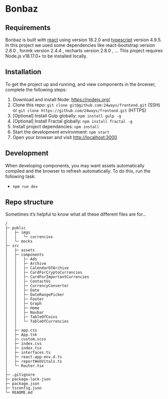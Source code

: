 # Bonbaz

## Requirements
Bonbaz is built with [react](https://react.dev/) using version 18.2.0 and [typescript](https://www.typescriptlang.org/) version 4.9.5.
In this project we used some dependencies like react-bootstrap version 2.8.0 , formik version 2.4.4 , recharts version 2.8.0 , ...
This project requires Node.js v18.17.0+ to be installed locally.

## Installation
To get the project up and running, and view components in the browser, complete the following steps:

1. Download and install Node: <https://nodejs.org/>
2. Clone this repo: `git clone git@github.com:24ways/frontend.git` (SSH) or `git clone https://github.com/24ways/frontend.git` (HTTPS)
3. [Optional] Install Gulp globally: `npm install gulp -g`
4. [Optional] Install Fractal globally: `npm install fractal -g`
5. Install project dependancies: `npm install`
6. Start the development environment: `npm start`
7. Open your browser and visit <http://localhost:3000>

## Development
When developing components, you may want assets automatically compiled and the browser to refresh automatically. To do this, run the following task:

* `npm run dev`

## Repo structure
Sometimes it’s helpful to know what all these different files are for…

```
/
├─ public
│   ├─ imgs
│   │   └─ currencies
│   └─ mocks
├─ src
│   ├─ assets
│   ├─ components
│   │   ├─ Ads
│   │   ├─ Archive
│   │   ├─ CalendarOfArchive
│   │   ├─ CardForCryptoCurrencies
│   │   ├─ CardForImportantCurrencies
│   │   ├─ ContactUs
│   │   ├─ CurrencyConverter
│   │   ├─ Date
│   │   ├─ DateRangePicker
│   │   ├─ Footer
│   │   ├─ Graph
│   │   ├─ Home
│   │   ├─ Navbar
│   │   ├─ TableOfCoins
│   │   └─ TableOfCurrencies
│   │
│   ├─ app.css       
│   ├─ App.tsk        
│   ├─ custom.scss  
│   ├─ index.css      
│   ├─ index.tsx           
│   ├─ interfaces.ts     
│   ├─ react-app-env.d.ts
│   ├─ reportWebVitals.ts  
│   └─ Router.tsx   
│ 
├─ .gitignore           
├─ package-lock-json     
├─ package.json  
├─ tsconfig.json
└─ README.md    
```

